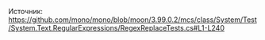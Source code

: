 ﻿Источник: https://github.com/mono/mono/blob/moon/3.99.0.2/mcs/class/System/Test/System.Text.RegularExpressions/RegexReplaceTests.cs#L1-L240
